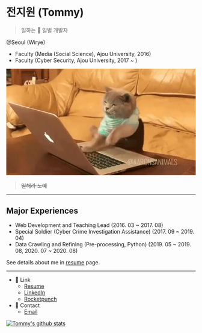 # 전지원 (Tommy)

> 일하는 :bee: 일벌 개발자

@Seoul (Wirye)

- Faculty (Media (Social Science), Ajou University, 2016)
- Faculty (Cyber Security, Ajou University, 2017 ~ )

![Burning](https://github.com/g1-tommy/g1-tommy/blob/master/burning.gif?raw=true)

> ~~일해라 노예~~

---
## Major Experiences

- Web Development and Teaching Lead (2016. 03 ~ 2017. 08)
- Special Soldier (Cyber Crime Investigation Assistance) (2017. 09 ~ 2019. 04)
- Data Crawling and Refining (Pre-processing, Python) (2019. 05 ~ 2019. 08, 2020. 07 ~ 2020. 08)

See details about me in [resume](https://g1-tommy.github.io/resume) page.

---

- 🔗  Link
  - [Resume](https://g1tommy.me/resume)
  - [LinkedIn](https://www.linkedin.com/in/jiwon-jeon-835817125/)
  - [Rocketpunch](https://rocketpunch.com/@jiwonjeon)
- 💬  Contact
  - [Email](mailto:g1.jeon@kakao.com)

[![Tommy's github stats](https://github-readme-stats.vercel.app/api?username=g1-tommy)](https://github.com/anuraghazra/github-readme-stats)
